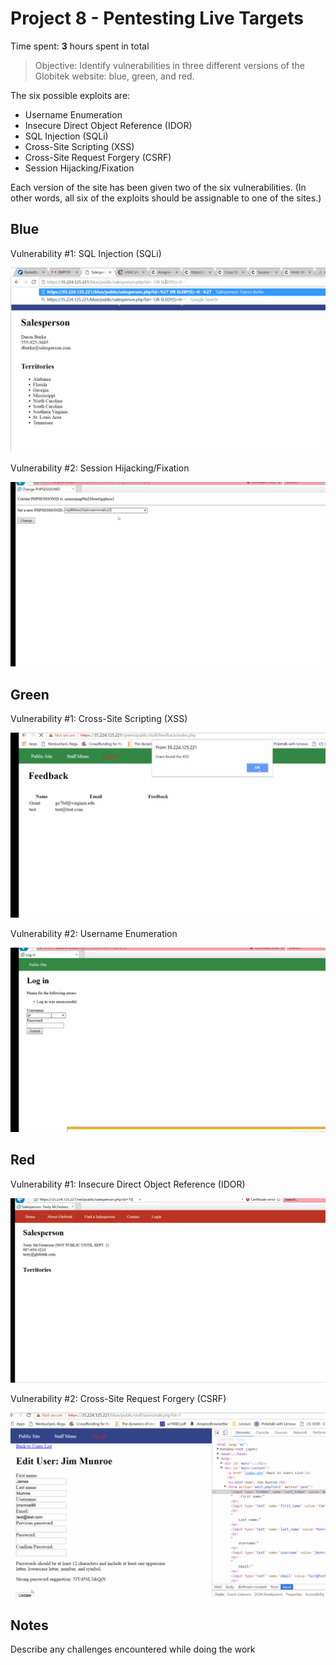 # Project 8 - Pentesting Live Targets

Time spent: **3** hours spent in total

> Objective: Identify vulnerabilities in three different versions of the Globitek website: blue, green, and red.

The six possible exploits are:
* Username Enumeration
* Insecure Direct Object Reference (IDOR)
* SQL Injection (SQLi)
* Cross-Site Scripting (XSS)
* Cross-Site Request Forgery (CSRF)
* Session Hijacking/Fixation

Each version of the site has been given two of the six vulnerabilities. (In other words, all six of the exploits should be assignable to one of the sites.)

## Blue

Vulnerability #1: SQL Injection (SQLi)

<img src=https://github.com/Granty1231/Codepath8/blob/master/cpweek8-sqli.gif/>

Vulnerability #2: Session Hijacking/Fixation

<img src=https://github.com/Granty1231/Codepath8/blob/master/cpweek8-session.gif/>

## Green

Vulnerability #1: Cross-Site Scripting (XSS)

<img src=https://github.com/Granty1231/Codepath8/blob/master/cpweek8-xss.gif/>

Vulnerability #2: Username Enumeration

<img src=https://github.com/Granty1231/Codepath8/blob/master/cpweek8-uenum.gif/>


## Red

Vulnerability #1: Insecure Direct Object Reference (IDOR)

<img src=https://github.com/Granty1231/Codepath8/blob/master/cpweek8-idor.gif/>

Vulnerability #2: Cross-Site Request Forgery (CSRF)

<img src=https://github.com/Granty1231/Codepath8/blob/master/cpweek8-csrf.gif/>


## Notes

Describe any challenges encountered while doing the work
